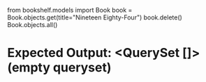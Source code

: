 from bookshelf.models import Book
book = Book.objects.get(title="Nineteen Eighty-Four")
book.delete()
Book.objects.all()
# Expected Output:  <QuerySet []> (empty queryset)
  